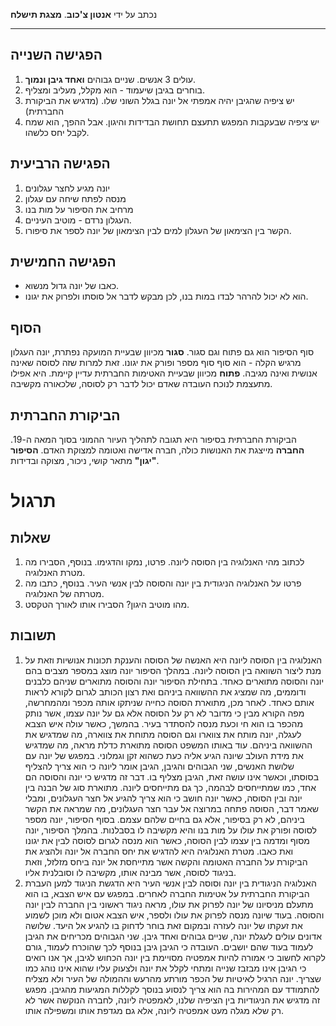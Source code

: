 נכתב על ידי **אנטון צ'כוב**.
**מצגת תישלח**
***
## הפגישה השנייה
1. עולים 3 אנשים. שניים גבוהים **ואחד גיבן ונמוך**.
2. בוחרים בגיבן שיעמוד - הוא מקלל, מעליב ומצליף.
3. יש ציפיה שהגיבן יהיה אמפתי אל יונה בגלל השוני שלו. (מדגיש את הביקורת החברתית)
4. יש ציפיה שבעקבות המפגש תתעצם תחושת הבדידות והיגון. אבל ההפך, הוא שמח לקבל יחס כלשהו.

## הפגישה הרביעית
1. יונה מגיע לחצר עגלונים
2. מנסה לפתח שיחה עם עגלון
3. מרחיב את הסיפור על מות בנו
4. העגלון נרדם - מוטיב העיניים.
5. הקשר בין הצימאון של העגלון למים לבין הצימאון של יונה לספר את סיפורו.

## הפגישה החמישית
* כאבו של יונה גדול מנשוא.
* הוא לא יכול להרהר לבדו במות בנו, לכן מבקש לדבר אל סוסתו ולפרוק את יגונו.

## הסוף
סוף הסיפור הוא גם פתוח וגם סגור.
**סגור** מכיוון שבעיית המועקה נפתרת, יונה העגלון מרגיש הקלה - הוא סוף סוף מספר ופורק את יגונו. זאת למרות שזה לסוסה שאינה אנושית ואינה מגיבה.
**פתוח** מכיוון שבעיית האטימות החברתית עדיין קיימת. היא אפילו מתעצמת לנוכח העובדה שאדם יכול לדבר רק לסוסה, שלכאורה מקשיבה.

## הביקורת החברתית
הביקורת החברתית בסיפור היא תגובה לתהליך העיור ההמוני בסוך המאה ה-19. **החברה** מייצגת את האנושות כולה, חברה אדישה ואטומה למצוקת האדם. **הסיפור "יגון"** מתאר קושי, ניכור, מצוקה ובדידות.

# תרגול
## שאלות
1. לכתוב מהי האנלוגיה בין הסוסה ליונה. פרטו, נמקו והדגימו. בנוסף, הסבירו מה מטרת האנלוגיה.
2. פרטו על האנלוגיה הניגודית בין יונה והסוסה לבין אנשי העיר. בנוסף, כתבו מה מטרתה של האנלוגיה.
3. מהו מוטיב היגון? הסבירו אותו לאורך הטקסט.

## תשובות
1. האנלוגיה בין הסוסה ליונה היא האנשה של הסוסה והענקת תכונות אנושיות וזאת על מנת ליצור השוואה בין הסוסה ליונה. במהלך הסיפור יונה מוצג במספר מצבים בהם יונה והסוסה מתוארים כאחד. בתחילת הסיפור יונה והסוסה מתוארים שניהם כלבנים ודוממים, מה שמציג את ההשוואה ביניהם ואת רצון הכותב לגרום לקורא לראות אותם כאחד. לאחר מכן, מתוארת הסוסה כחייה שניתקו אותה מכפר ומהמחרשה, מפה הקורא מבין כי מדובר לא רק על הסוסה אלא גם על יונה עצמו, אשר נותק מהכפר בו הוא חי וכעת מנסה להסתדר בעיר. בהמשך, כאשר עולה איש הצבא לעגלה, יונה מותח את צווארו וגם הסוסה מתוחת את צווארה, מה שמדגיש את ההשוואה ביניהם. עוד באותו המשפט הסוסה מתוארת כדלת מראה, מה שמדגיש את מידת העולב שיונה הגיע אליה כעת כשהוא זקן וגמלוני. במפגש של יונה עם שלושת האנשים, שני הגבוהים והגיבן, הגיבן אומר ליונה כי הוא צריך להצליף בסוסתו, וכאשר אינו עושה זאת, הגיבן מצליף בו. דבר זה מדגיש כי יונה והסוסה הם אחד, כמו שמתייחסים לבהמה, כך גם מתייחסים ליונה. מתוארת סוג של הבנה בין יונה ובין הסוסה, כאשר יונה חושב כי הוא צריך להגיע אל חצר העגלונים, ומבלי שאמר דבר, הסוסה פתחה במרוצה אל עבר חצר העגלונים, מה שמראה את הקשר ביניהם, לא רק בסיפור, אלא גם בחיים שלהם עצמם.  בסוף הסיפור, יונה מספר לסוסה ופורק את עולו על מות בנו והיא מקשיבה לו בסבלנות. בהמלך הסיפור, יונה מסוף ומדמה בין עצמו לבין הסוסה, כאשר הוא מנסה לגרום לסוסה לבין את יגונו ואת כאבו. מטרת האנלוגיה היא להדגיש את יחס החברה אל יונה ולהציג את הביקורת על החברה האטומה והקשה אשר מתייחסת אל יונה ביחס מזלזל, וזאת בניגוד לסוסה, אשר מבינה אותו, מקשיבה לו וסובלנית אליו.
2. האנלוגיה הניגודית בין יונה וסוסה לבין אנשי העיר היא הדגשת הניגוד למען העברת הביקורת החברתית על אטימות החברה לאחרים. במפגש עם איש הצבא, בו הוא מתעלם מניסיונו של יונה לפרוק את עולו, מראה ניגוד ראשוני בין החברה לבין יונה והסוסה. בעוד שיונה מנסה לפרוק את עולו ולספר, איש הצבא אטום ולא מוכן לשמוע את זעקתו של יונה לעזרה ובמקום זאת בוחר לדחוק בו להגיע אל היעד. שלושה אדונים עולים לעגלת יונה, שניים גבוהים ואחד גיבן. שני הגבוהים מכריחים את הגיבן לעמוד בעוד שהם יושבים. העובדה כי הגיבן גיבן בנוסף לכך שהוכרח לעמוד, גורם לקרוא לחשוב כי אמורה להיות אמפטיה מסויימת בין יונה הכחוש לגיבן, אך אנו רואים כי הגיבן אינו מבזבז שנייה ומתחי לקלל את יונה ולצעוק עליו שהוא אינו נוהג כמו שצריך. יונה הרגיל לאיטיות של הכפר מורתע מהרעש וההמולה של העיר ולא מצליח להתמודד עם המהירות בה הוא צריך לנסוע בנוסך לקללות המגיעות מהגיבן. מפגש זה מדגיש את הניגודיות בין הציפיה שלנו, לאמפטיה ליונה, לחברה הנוקשה אשר לא רק שלא מגלה מעט אמפטיה ליונה, אלא גם מגדפת אותו ומשפילה אותו.
